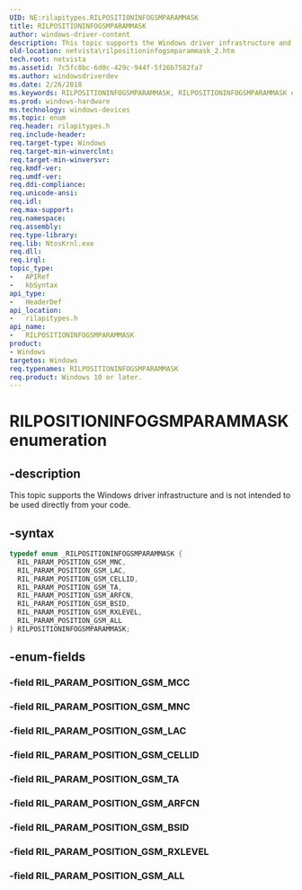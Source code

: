 ```yaml
---
UID: NE:rilapitypes.RILPOSITIONINFOGSMPARAMMASK
title: RILPOSITIONINFOGSMPARAMMASK
author: windows-driver-content
description: This topic supports the Windows driver infrastructure and is not intended to be used directly from your code.
old-location: netvista\rilpositioninfogsmparammask_2.htm
tech.root: netvista
ms.assetid: 7c5fc8bc-6d0c-429c-944f-5f26b7582fa7
ms.author: windowsdriverdev
ms.date: 2/26/2018
ms.keywords: RILPOSITIONINFOGSMPARAMMASK, RILPOSITIONINFOGSMPARAMMASK enumeration [Network Drivers Starting with Windows Vista], RIL_PARAM_POSITION_GSM_ALL, RIL_PARAM_POSITION_GSM_ARFCN, RIL_PARAM_POSITION_GSM_BSID, RIL_PARAM_POSITION_GSM_CELLID, RIL_PARAM_POSITION_GSM_LAC, RIL_PARAM_POSITION_GSM_MNC, RIL_PARAM_POSITION_GSM_RXLEVEL, RIL_PARAM_POSITION_GSM_TA, netvista.rilpositioninfogsmparammask_2, rilapitypes/RILPOSITIONINFOGSMPARAMMASK, rilapitypes/RIL_PARAM_POSITION_GSM_ALL, rilapitypes/RIL_PARAM_POSITION_GSM_ARFCN, rilapitypes/RIL_PARAM_POSITION_GSM_BSID, rilapitypes/RIL_PARAM_POSITION_GSM_CELLID, rilapitypes/RIL_PARAM_POSITION_GSM_LAC, rilapitypes/RIL_PARAM_POSITION_GSM_MNC, rilapitypes/RIL_PARAM_POSITION_GSM_RXLEVEL, rilapitypes/RIL_PARAM_POSITION_GSM_TA
ms.prod: windows-hardware
ms.technology: windows-devices
ms.topic: enum
req.header: rilapitypes.h
req.include-header:
req.target-type: Windows
req.target-min-winverclnt:
req.target-min-winversvr:
req.kmdf-ver:
req.umdf-ver:
req.ddi-compliance:
req.unicode-ansi:
req.idl:
req.max-support:
req.namespace:
req.assembly:
req.type-library:
req.lib: NtosKrnl.exe
req.dll:
req.irql:
topic_type:
-	APIRef
-	kbSyntax
api_type:
-	HeaderDef
api_location:
-	rilapitypes.h
api_name:
-	RILPOSITIONINFOGSMPARAMMASK
product:
- Windows
targetos: Windows
req.typenames: RILPOSITIONINFOGSMPARAMMASK
req.product: Windows 10 or later.
---
```


# RILPOSITIONINFOGSMPARAMMASK enumeration


## -description


This topic supports the Windows driver infrastructure and is not intended to be used directly from your code.


## -syntax


```cpp
typedef enum _RILPOSITIONINFOGSMPARAMMASK {
  RIL_PARAM_POSITION_GSM_MNC,
  RIL_PARAM_POSITION_GSM_LAC,
  RIL_PARAM_POSITION_GSM_CELLID,
  RIL_PARAM_POSITION_GSM_TA,
  RIL_PARAM_POSITION_GSM_ARFCN,
  RIL_PARAM_POSITION_GSM_BSID,
  RIL_PARAM_POSITION_GSM_RXLEVEL,
  RIL_PARAM_POSITION_GSM_ALL
} RILPOSITIONINFOGSMPARAMMASK;
```


## -enum-fields




### -field RIL_PARAM_POSITION_GSM_MCC


### -field RIL_PARAM_POSITION_GSM_MNC


### -field RIL_PARAM_POSITION_GSM_LAC


### -field RIL_PARAM_POSITION_GSM_CELLID


### -field RIL_PARAM_POSITION_GSM_TA


### -field RIL_PARAM_POSITION_GSM_ARFCN


### -field RIL_PARAM_POSITION_GSM_BSID


### -field RIL_PARAM_POSITION_GSM_RXLEVEL


### -field RIL_PARAM_POSITION_GSM_ALL

